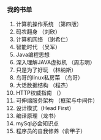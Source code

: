 
### 我的书单
1. 计算机操作系统 （第四版） 
2. 码农翻身 （刘欣）
3. 计算机网络 （谢希仁）
4. 智能时代 （吴军）
5. Java编程思想 
6. 深入理解JAVA虚拟机 （周志明）
7. 只是为了好玩 （林纳斯）
8. 鸟哥的linux私房菜 （鸟哥）
9. 大话数据结构 （程杰）
10. HTTP权威指南 （）
11. 可伸缩服务架构 （框架与中间件）
12. 设计模式（Head First）
13. 编译原理（龙书）
14. mySql必会知识点
15. 程序员的自我修养（俞甲子）
